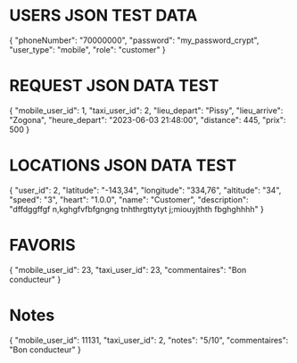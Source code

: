 # USERS JSON TEST DATA

{
    "phoneNumber": "70000000",
    "password": "my_password_crypt",
    "user_type": "mobile",
    "role": "customer"
}

# REQUEST JSON DATA TEST

{
    "mobile_user_id": 1,
    "taxi_user_id": 2,
    "lieu_depart": "Pissy",
    "lieu_arrive": "Zogona",
    "heure_depart": "2023-06-03 21:48:00",
    "distance": 445,
    "prix": 500
}

# LOCATIONS JSON DATA TEST

{
    "user_id": 2,
    "latitude": "-143,34",
    "longitude": "334,76",
    "altitude": "34",
    "speed": "3",
    "heart": "1.0.0",
    "name": "Customer",
    "description": "dffdggffgf n,kghgfvfbfgngng tnhthrgttytyt j;miouyjthth fbghghhhh"
}


# FAVORIS

{
    "mobile_user_id": 23,
    "taxi_user_id": 23,
    "commentaires": "Bon conducteur"
}

# Notes

{
    "mobile_user_id": 11131,
    "taxi_user_id": 2,
    "notes": "5/10",
    "commentaires": "Bon conducteur"
}